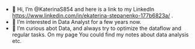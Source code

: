 - 👋 Hi, I’m @KaterinaS854 and here is a link to my LinkedIn https://www.linkedin.com/in/ekaterina-stepanenko-177b6823a/ .
- 👀 I’m interested in Data Analyst for a few years now.
- 🌱 I’m curious abot Data, and always try to optimize the dataflow and regular tasks.
On my page You could find my notes about data analysis etc.

<!---
KaterinaS854/KaterinaS854 is a ✨ special ✨ repository because its `README.md` (this file) appears on your GitHub profile.
You can click the Preview link to take a look at your changes.
--->
